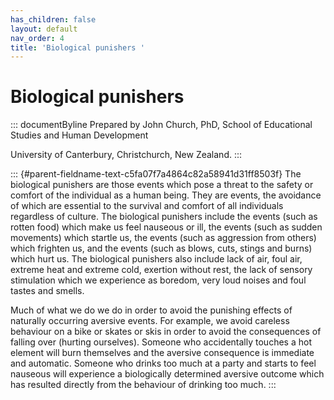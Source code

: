 ```yaml
---
has_children: false
layout: default
nav_order: 4
title: 'Biological punishers '
---
```

# Biological punishers 


::: documentByline
Prepared by John Church, PhD, School of Educational Studies and Human
Development

University of Canterbury, Christchurch, New Zealand.
:::

::: {#parent-fieldname-text-c5fa07f7a4864c82a58941d31ff8503f}
The biological punishers are those events which pose a threat to the
safety or comfort of the individual as a human being. They are events,
the avoidance of which are essential to the survival and comfort of all
individuals regardless of culture. The biological punishers include the
events (such as rotten food) which make us feel nauseous or ill, the
events (such as sudden movements) which startle us, the events (such as
aggression from others) which frighten us, and the events (such as
blows, cuts, stings and burns) which hurt us. The biological punishers
also include lack of air, foul air, extreme heat and extreme cold,
exertion without rest, the lack of sensory stimulation which we
experience as boredom, very loud noises and foul tastes and smells.

Much of what we do we do in order to avoid the punishing effects of
naturally occurring aversive events. For example, we avoid careless
behaviour on a bike or skates or skis in order to avoid the consequences
of falling over (hurting ourselves). Someone who accidentally touches a
hot element will burn themselves and the aversive consequence is
immediate and automatic. Someone who drinks too much at a party and
starts to feel nauseous will experience a biologically determined
aversive outcome which has resulted directly from the behaviour of
drinking too much.
:::

